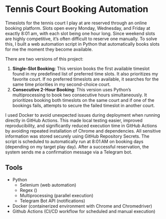 # Tennis Court Booking Automation
Timeslots for the tennis court I play at are reserved through an online booking platform. Slots open every Monday, Wednesday, and Friday at exactly 8:01 am, with each slot being one hour long. Since weekend slots are highly competitive, it’s often difficult to reserve one manually. To solve this, I built a web automation script in Python that automatically books slots for me the moment they become available.

There are two versions of this project:

1. **Single-Slot Booking**:
This version books the first available timeslot found in my predefined list of preferred time slots. It also prioritizes my favorite court. If no preferred timeslots are available, it searches for the same time priorities in my second-choice court.
2. **Consecutive 2-Hour Booking**:
This version uses Python’s multiprocessing to book two consecutive hours simultaneously. It prioritizes booking both timeslots on the same court and if one of the bookings fails, attempts to secure the failed timeslot in another court.

I used Docker to avoid unexpected issues during deployment when running directly in GitHub Actions. This made local testing easier, improved reproducibility, and significantly reduced execution time in GitHub Actions by avoiding repeated installation of Chrome and dependencies. All sensitive information was stored securely using GitHub Repository Secrets. The script is scheduled to automatically run at 8:01 AM on booking days (depending on my target play day). After a successful reservation, the system sends me a confirmation message via a Telegram bot.

## Tools
- Python
  - Selenium (web automation)
  - Regex ()
  - Multiprocessing (parallel execution)
  - Telegram Bot API (notifications)
- Docker (containerized environment with Chrome and Chromedriver)
- Github Actions (CI/CD workflow for scheduled and manual execution)
